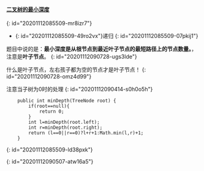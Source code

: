 #### [二叉树的最小深度](https://leetcode-cn.com/problems/minimum-depth-of-binary-tree/)
{: id="20201112085509-mr8izr7"}

* {: id="20201112085509-49ro2vx"}递归
{: id="20201112085509-07pkij1"}

题目中说的是：**最小深度是从根节点到最近叶子节点的最短路径上的节点数量。**，注意是**叶子节点**。
{: id="20201112090728-ugs3lde"}

什么是叶子节点，左右孩子都为空的节点才是叶子节点！
{: id="20201112090728-omz4d99"}

注意当子树为0时的处理
{: id="20201112090414-s0h0o5h"}

```
    public int minDepth(TreeNode root) {
        if(root==null){
            return 0;
        }
        int l=minDepth(root.left);
        int r=minDepth(root.right);
        return (l==0||r==0)?l+r+1:Math.min(l,r)+1;
    }
```
{: id="20201112085509-ld38pxk"}

{: id="20201112090507-atw16a5"}
